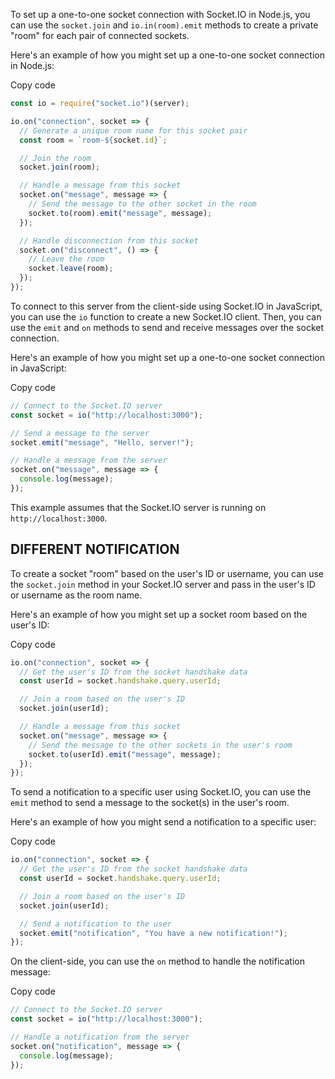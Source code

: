 To set up a one-to-one socket connection with Socket.IO in Node.js, you can use the `socket.join` and `io.in(room).emit` methods to create a private "room" for each pair of connected sockets.

Here's an example of how you might set up a one-to-one socket connection in Node.js:

Copy code

```js
const io = require("socket.io")(server);

io.on("connection", socket => {
  // Generate a unique room name for this socket pair
  const room = `room-${socket.id}`;

  // Join the room
  socket.join(room);

  // Handle a message from this socket
  socket.on("message", message => {
    // Send the message to the other socket in the room
    socket.to(room).emit("message", message);
  });

  // Handle disconnection from this socket
  socket.on("disconnect", () => {
    // Leave the room
    socket.leave(room);
  });
});
```

To connect to this server from the client-side using Socket.IO in JavaScript, you can use the `io` function to create a new Socket.IO client. Then, you can use the `emit` and `on` methods to send and receive messages over the socket connection.

Here's an example of how you might set up a one-to-one socket connection in JavaScript:

Copy code

```js
// Connect to the Socket.IO server
const socket = io("http://localhost:3000");

// Send a message to the server
socket.emit("message", "Hello, server!");

// Handle a message from the server
socket.on("message", message => {
  console.log(message);
});
```

This example assumes that the Socket.IO server is running on `http://localhost:3000`.

## DIFFERENT NOTIFICATION

To create a socket "room" based on the user's ID or username, you can use the `socket.join` method in your Socket.IO server and pass in the user's ID or username as the room name.

Here's an example of how you might set up a socket room based on the user's ID:

Copy code

```js
io.on("connection", socket => {
  // Get the user's ID from the socket handshake data
  const userId = socket.handshake.query.userId;

  // Join a room based on the user's ID
  socket.join(userId);

  // Handle a message from this socket
  socket.on("message", message => {
    // Send the message to the other sockets in the user's room
    socket.to(userId).emit("message", message);
  });
});
```

To send a notification to a specific user using Socket.IO, you can use the `emit` method to send a message to the socket(s) in the user's room.

Here's an example of how you might send a notification to a specific user:

Copy code

```js
io.on("connection", socket => {
  // Get the user's ID from the socket handshake data
  const userId = socket.handshake.query.userId;

  // Join a room based on the user's ID
  socket.join(userId);

  // Send a notification to the user
  socket.emit("notification", "You have a new notification!");
});
```

On the client-side, you can use the `on` method to handle the notification message:

Copy code

```js
// Connect to the Socket.IO server
const socket = io("http://localhost:3000");

// Handle a notification from the server
socket.on("notification", message => {
  console.log(message);
});
```
